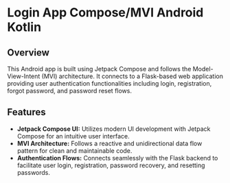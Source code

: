 # Login App Compose/MVI Android Kotlin

## Overview
This Android app is built using Jetpack Compose and follows the Model-View-Intent (MVI) architecture. It connects to a Flask-based web application providing user authentication functionalities including login, registration, forgot password, and password reset flows.

## Features
- **Jetpack Compose UI:** Utilizes modern UI development with Jetpack Compose for an intuitive user interface.
- **MVI Architecture:** Follows a reactive and unidirectional data flow pattern for clean and maintainable code.
- **Authentication Flows:** Connects seamlessly with the Flask backend to facilitate user login, registration, password recovery, and resetting passwords.
